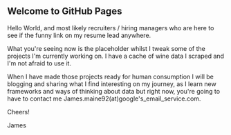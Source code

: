 ## Welcome to GitHub Pages

Hello World, and most likely recruiters /  hiring managers who are here to see if the funny link on my resume lead anywhere.

What you're seeing now is the placeholder whilst I tweak some of the projects I'm currently working on. I have a cache of wine data I scraped and I'm not afraid to use it.

When I have made those projects ready for human consumption I will be blogging and sharing what I find interesting on my journey, as I learn new frameworks and ways of thinking about data but right now, you're going to have to contact me James.maine92(at)google's_email_service.com.

Cheers!

James
